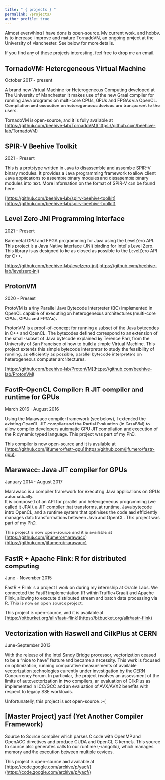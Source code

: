 ```yaml
---
title: " { projects } "
permalink: /projects/
author_profile: true
---
```


Almost everything I have done is open-source. My current work, and hobby, is to increase, improve and mature TornadoVM, an ongoing project at the University of Manchester. See below for more details. 

If you find any of these projects interesting, feel free to drop me an email. 

## TornadoVM: Heterogeneous Virtual Machine 

October 2017 - present

A brand new Virtual Machine for Heterogeneous Computing developed at The University of Manchester. It makes use of the new Graal compiler for running Java programs on multi-core CPUs, GPUs and FPGAs via OpenCL. Compilation and execution on heterogeneous devices are transparent to the users.

TornadoVM is open-source, and it is fully available at [https://github.com/beehive-lab/TornadoVM](https://github.com/beehive-lab/TornadoVM)


## SPIR-V Beehive Toolkit 

2021 - Present 

This is a prototype written in Java to disassemble and assemble SPIR-V binary modules. It provides a Java programming framework to allow client Java applications to assemble binary modules and dissasemble binary modules into text. More information on the format of SPIR-V can be found here:  

[https://github.com/beehive-lab/spirv-beehive-toolkit](https://github.com/beehive-lab/spirv-beehive-toolkit)


## Level Zero JNI Programming Interface 

2021 - Present 

Baremetal GPU and FPGA programming for Java using the LevelZero API. This project is a Java Native Interface (JNI) binding for Intel's Level Zero. This library is as designed to be as closed as possible to the LevelZero API for C++.

[https://github.com/beehive-lab/levelzero-jni](https://github.com/beehive-lab/levelzero-jni)


## ProtonVM 

2020 - Present 

ProtoVM is a tiny Parallel Java Bytecode Interpreter (BC) implemented in OpenCL capable of executing on heterogeneous architectures (multi-core CPUs, GPUs and FPGAs).

ProtonVM is a proof-of-concept for running a subset of the Java bytecodes in C++ and OpenCL. The bytecodes defined correspond to an extension of the small-subset of Java bytecode explained by Terence Parr, from the University of San Francisco of how to build a simple Virtual Machine. This project extends this simple bytecode interpreter to study the feasibility of running, as efficiently as possible, parallel bytecode interpreters on heterogeneous computer architectures.


[https://github.com/beehive-lab/ProtonVM](https://github.com/beehive-lab/ProtonVM)

## FastR-OpenCL Compiler: R JIT compiler and runtime for GPUs

March 2016 - August 2016

Using the Marawacc compiler framework (see below), I extended the existing OpenCL JIT compiler and the Partial Evaluation (in GraalVM) to allow compiler developers automatic GPU JIT compilation and execution of the R dynamic typed language. This project was part of my PhD.

This compiler is now open-source and it is available at [https://github.com/jjfumero/fastr-gpu](https://github.com/jjfumero/fastr-gpu).


## Marawacc: Java JIT compiler for GPUs

January 2014 - August 2017

Marawacc is a compiler framework for executing Java applications on GPUs automatically.  
It is composed of an API for parallel and heterogeneous programming (we called it JPAI), a JIT compiler that transforms, at runtime, Java bytecode intro OpenCL, and a runtime system that optimises the code and efficiently manages data transformations between Java and OpenCL. This project was part of my PhD.

This project is now open-source and it is available at [https://github.com/jjfumero/marawacc](https://github.com/jjfumero/marawacc)


## FastR + Apache Flink: R for distributed computing

June - November 2015

FastR + Flink is a project I work on during my internship at Oracle Labs. We connected the FastR implementation (R within Truffle+Graal) and Apache Flink, allowing to execute distributed stream and batch data processing via R. This is now an open source project:


This project is open-source, and it is available at [https://bitbucket.org/allr/fastr-flink](https://bitbucket.org/allr/fastr-flink)


## Vectorization with Haswell and CilkPlus at CERN 

June-September 2013

With the release of the Intel Sandy Bridge processor, vectorization ceased to be a “nice to have” feature and became a necessity. This work is focused on optimization, running comparative measurements of available vectorization technologies currently under investigation by the CERN Concurrency Forum. In particular, the project involves an assessment of the limits of autovectorization in two compilers, an evaluation of CilkPlus as implemented in ICC/GCC and an evaluation of AVX/AVX2 benefits with respect to legacy SSE workloads.

Unfortunatelly, this project is not open-source. :-( 


## [Master Project] yacf (Yet Another Compiler Framework) 

Source to Source compiler which parses C code with OpenMP and OpenACC directives and produce CUDA and OpenCL C kernels. This source to source also generates calls to our runtime (Frangollo), which manages memory and the execution between multiple devices. 

This project is open-source and available at [https://code.google.com/archive/p/yacf/](https://code.google.com/archive/p/yacf/)



